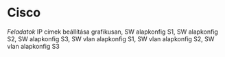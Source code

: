 # Cisco
*Feladatok*
IP címek beállítása grafikusan,
SW alapkonfig S1,
SW alapkonfig S2,
SW alapkonfig S3,
SW vlan alapkonfig S1,
SW vlan alapkonfig S2,
SW vlan alapkonfig S3
